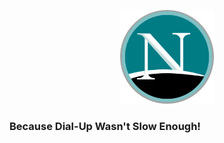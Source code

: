 <p align="center">
<img src="./public/netscape-logo.svg" width="150px">
</p>

### Because Dial-Up Wasn't Slow Enough!
